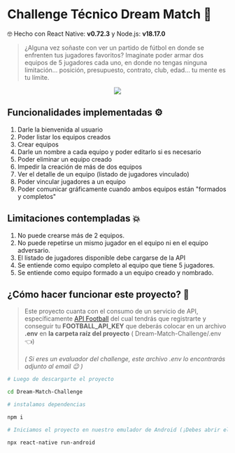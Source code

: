 

# Challenge Técnico Dream Match 📱

 🤓 Hecho con React Native: **v0.72.3** y Node.js: **v18.17.0**

>¿Alguna vez soñaste con ver un partido de fútbol en donde se enfrenten tus jugadores
favoritos? Imaginate poder armar dos equipos de 5 jugadores cada uno, en donde no
tengas ninguna limitación... posición, presupuesto, contrato, club, edad... tu mente es tu
límite.
>
<p align="center">
 <img src="https://github.com/damianstetson17/Dream-Match-Challenge/blob/master/assets/demo/dream_marcth_demo.gif"/>
</p>

## Funcionalidades implementadas ⚙️

1. Darle la bienvenida al usuario
2. Poder listar los equipos creados
3. Crear equipos
4. Darle un nombre a cada equipo y poder editarlo si es necesario
5. Poder eliminar un equipo creado
6. Impedir la creación de más de dos equipos
7. Ver el detalle de un equipo (listado de jugadores vinculado)
8. Poder vincular jugadores a un equipo
9. Poder comunicar gráficamente cuando ambos equipos están &quot;formados y completos&quot;

## Limitaciones contempladas 💥

1. No puede crearse más de 2 equipos.
3. No puede repetirse un mismo jugador en el equipo ni en el equipo adversario.
4. El listado de jugadores disponible debe cargarse de la API
5. Se entiende como equipo completo al equipo que tiene 5 jugadores.
6. Se entiende como equipo formado a un equipo creado y nombrado.
## ¿Cómo hacer funcionar este proyecto? 🚀

>Este proyecto cuanta con el consumo de un servicio de API, específicamente [API Football](https://apifootball.com/documentation/) del cual tendrás que registrarte y conseguir tu **FOOTBALL_API_KEY** que deberás colocar en un archivo **.env** en **la carpeta raíz del proyecto** ( Dream-Match-Challenge/.env 👈)
 <br></br>*( Si eres un evaluador del challenge, este archivo .env lo encontrarás adjunto al email 😉 )*

```bash
# Luego de descargarte el proyecto

cd Dream-Match-Challenge

# instalamos dependencias

npm i

# Iniciamos el proyecto en nuestro emulador de Android (¡Debes abrir el emulador previamente!)

npx react-native run-android
```

